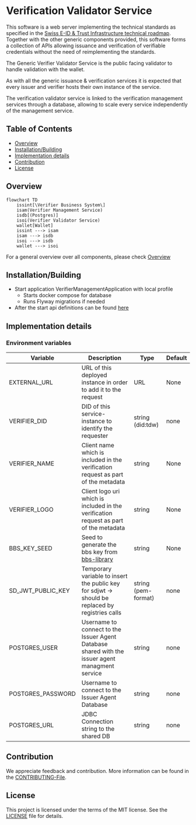 # Verification Validator Service

This software is a web server implementing the technical standards as specified in
the [Swiss E-ID & Trust Infrastructure technical roadmap](https://github.com/e-id-admin/open-source-community/blob/main/tech-roadmap/tech-roadmap.md).
Together with the other generic components provided, this software forms a collection of APIs allowing issuance and
verification of verifiable credentials without the need of reimplementing the standards.

The Generic Verifier Validator Service is the public facing validator to handle validation with the wallet.

As with all the generic issuance & verification services it is expected that every issuer and verifier hosts their own
instance of the service.

The verification validator service is linked to the verification management services through a database, allowing to
scale every service independently of the management service.

## Table of Contents

- [Overview](#Overview)
- [Installation/Building](#installationbuilding)
- [Implementation details](#implementation-details)
- [Contribution](#contribution)
- [License](#license)

## Overview

```mermaid
flowchart TD
    issint[\Verifier Business System\]
    isam(Verifier Management Service)
    isdb[(Postgres)]
    isoi(Verifier Validator Service)
    wallet[Wallet]
    issint ---> isam
    isam ---> isdb
    isoi ---> isdb
    wallet ---> isoi
```

For a general overview over all components, please check [Overview](https://TODO-add-correct-link)

## Installation/Building

- Start application VerifierManagementApplication with local profile
    - Starts docker compose for database
    - Runs Flyway migrations if needed
- After the start api definitions can be found [here](http://localhost:8080/swagger-ui/index.html#/)

## Implementation details

### Environment variables

| Variable          | Description                                                                                     | Type                | Default |
|-------------------|-------------------------------------------------------------------------------------------------|---------------------|---------|
| EXTERNAL_URL      | URL of this deployed instance in order to add it to the request                                 | URL                 | None    |
| VERIFIER_DID      | DID of this service-instance to identify the requester                                          | string (did:tdw)    | none    |
| VERIFIER_NAME     | Client name which is included in the verification request as part of the metadata               | string              | None    |
| VERIFIER_LOGO     | Client logo uri which is included in the verification request as part of the metadata           | string              | None    |
| BBS_KEY_SEED      | Seed to generate the bbs key from [bbs-library](https://github.com/e-id-admin/bbsplus)          | string              | None    |
| SD_JWT_PUBLIC_KEY | Temporary variable to insert the public key for sdjwt -> should be replaced by registries calls | string (pem-format) | none    |
| POSTGRES_USER     | Username to connect to the Issuer Agent Database shared with the issuer agent managment service | string              | none    |
| POSTGRES_PASSWORD | Username to connect to the Issuer Agent Database                                                | string              | none    |
| POSTGRES_URL      | JDBC Connection string to the shared DB                                                         | string              | none    |

## Contribution

We appreciate feedback and contribution. More information can be found in the [CONTRIBUTING-File](/CONTRIBUTING.md).

## License

This project is licensed under the terms of the MIT license. See the [LICENSE](/LICENSE) file for details.
